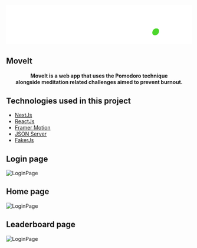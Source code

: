 <div align="center">
  <img src=".github/moveit-logo.svg" alt="MoveIt logo">
</div>

## MoveIt

<h4 align="center">
 MoveIt is a web app that uses the Pomodoro technique <br/> alongside meditation related challenges aimed to prevent burnout. 
</h4>

## Technologies used in this project
* [NextJs](https://github.com/vercel/next.js)
* [ReactJs](https://github.com/facebook/react)
* [Framer Motion](https://github.com/framer/motion)
* [JSON Server](https://github.com/typicode/json-server)
* [FakerJs](https://github.com/Marak/faker.js)

## Login page
![LoginPage](.github/login.gif)

## Home page
![LoginPage](.github/home.gif)

## Leaderboard page
![LoginPage](.github/leaderboard.gif)
